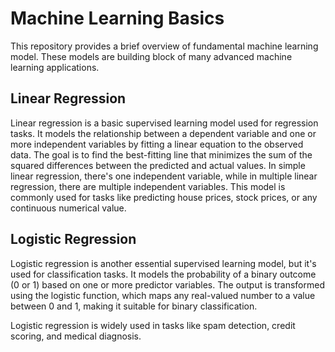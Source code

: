 # Machine Learning Basics
This repository provides a brief overview of fundamental machine learning model. These models are building block of many advanced machine learning applications.

## Linear Regression
Linear regression is a basic supervised learning model used for regression tasks. It models the relationship between a dependent variable and one or more independent variables by fitting a linear equation to the observed data. The goal is to find the best-fitting line that minimizes the sum of the squared differences between the predicted and actual values.
In simple linear regression, there's one independent variable, while in multiple linear regression, there are multiple independent variables. This model is commonly used for tasks like predicting house prices, stock prices, or any continuous numerical value.

## Logistic Regression

Logistic regression is another essential supervised learning model, but it's used for classification tasks. It models the probability of a binary outcome (0 or 1) based on one or more predictor variables. The output is transformed using the logistic function, which maps any real-valued number to a value between 0 and 1, making it suitable for binary classification.

Logistic regression is widely used in tasks like spam detection, credit scoring, and medical diagnosis.

